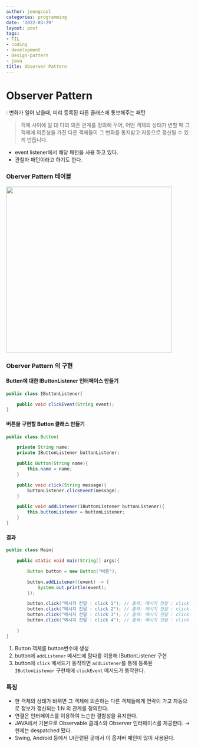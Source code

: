 ```yaml
---
author: jeongcool
categories: programming
date: '2022-03-29'
layout: post
tags:
- TIL
- coding
- development
- Design-pattern
- java
title: Observer Pattern
---
```


# Observer Pattern
: 변화가 일어 났을때, 미리 등록된 다른 클래스에 통보해주는 패턴
> 객체 사이에 일 대 다의 의존 관계를 정의해 두어, 어떤 객체의 상태가 변할 때 그 객체에 의존성을 가진 다른 객체들이 그 변화를 통지받고 자동으로 갱신될 수 있게 만듭니다.


- event listener에서 해당 패턴을 사용 하고 있다.
- 관찰자 패턴이라고 하기도 한다.

### Oberver Pattern 테이블
<img width=450px src=./img/observer-pattern-table.png>

### Oberver Pattern 의 구현
#### Butten에 대한 IButtonListener 인터페이스 만들기
```java
public class IButtonListener{

    public void clickEvent(String event);
}
```
#### 버튼을 구현할 Button 클래스 만들기
```java
public class Button{

    private String name;
    private IButtonListener buttonListener;

    public Button(String name){
        this.name = name;
    }

    public void click(String message){
        buttonListener.clickEvent(message);
    }

    public void addListener(IButtonListener buttonListener){
        this.buttonListener = buttonListener;
    }
}
```

#### 결과
```java
public class Main{

    public static void main(String[] args){

        Button button = new Button("버튼");

        button.addListener((event) -> {
            System.out.println(event);
        });

        button.click("메시지 전달 : click 1"); // 출력: 메시지 전달 : click 1
        button.click("메시지 전달 : click 2"); // 출력: 메시지 전달 : click 2
        button.click("메시지 전달 : click 3"); // 출력: 메시지 전달 : click 3
        button.click("메시지 전달 : click 4"); // 출력: 메시지 전달 : click 4

    }
}
```
1. Button 객체를 button변수에 생성
2. button에 `addListener` 메서드에 람다를 이용해 IButtonListener 구현
3. button에 `click` 메서드가 동작하면 `addListener`를 통해 등록된 `IButtonListener` 구현체에 `clickEvent` 메서드가  동작한다.

### 특징
- 한 객체의 상태가 바뀌면 그 객체에 의존하는 다른 객체들에게 연락이 가고 자동으로 정보가 갱신되는 1:N 의 관계를 정의한다.
- 연결은 인터페이스를 이용하여 느슨한 결함성을 유지한다.
- JAVA에서 기본으로 Observable 클래스와 Observer 인터페이스를 제공한다. &rarr; 현제는 despatched 됐다.
- Swing, Android 등에서 UI관련된 곳에서 이 옵저버 패턴이 많이 사용된다.